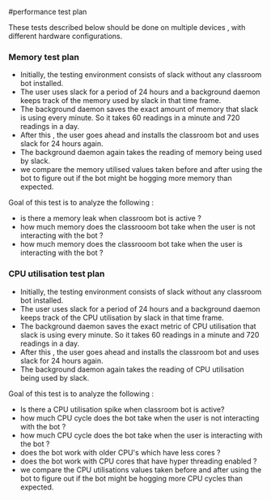 #performance test plan

These tests described below should be done on multiple devices , with different hardware configurations.    

### Memory test plan

* Initially, the testing environment consists of slack without any classroom bot installed.
* The user uses slack for a period of 24 hours and a background daemon keeps track of the memory used by slack in that time frame. 
* The background daemon saves the exact amount of memory that slack is using every minute. So it takes 60 readings in a minute and 720 readings in a day.
* After this , the user goes ahead and installs the classroom bot and uses slack for 24 hours again. 
* The background daemon again takes the reading of memory being used by slack.
* we compare the memory utilised values taken before and after using the bot to figure out if the bot might be hogging more memory than expected.           

Goal of this test is to analyze the following : 
* is there a memory leak when classroom bot is active ?
* how much memory does the classrooom bot take when the user is not interacting with the bot ? 
* how much memory does the classrooom bot take when the user is interacting with the bot ? 

### CPU utilisation test plan

* Initially, the testing environment consists of slack without any classroom bot installed.
* The user uses slack for a period of 24 hours and a background daemon keeps track of the CPU utilisation by slack in that time frame. 
* The background daemon saves the exact metric of  CPU utilisation that slack is using every minute. So it takes 60 readings in a minute and 720 readings in a day.
* After this , the user goes ahead and installs the classroom bot and uses slack for 24 hours again. 
* The background daemon again takes the reading of CPU utilisation being used by slack.

Goal of this test is to analyze the following : 
* Is there a CPU utilisation spike when classroom bot is active? 
* how much CPU cycle does the bot take when the user is not interacting with the bot ? 
* how much CPU cycle does the bot take when the user is interacting with the bot ?
* does the bot work with older CPU's which have less cores ? 
* does the bot work with CPU cores that have hyper threading enabled ?
* we compare the CPU utilisations values taken before and after using the bot to figure out if the bot might be hogging more CPU cycles than expected.           
